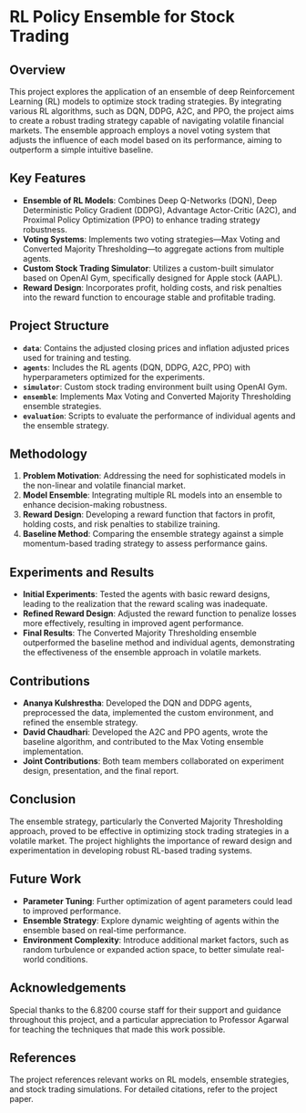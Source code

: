 
# RL Policy Ensemble for Stock Trading

## Overview

This project explores the application of an ensemble of deep Reinforcement Learning (RL) models to optimize stock trading strategies. By integrating various RL algorithms, such as DQN, DDPG, A2C, and PPO, the project aims to create a robust trading strategy capable of navigating volatile financial markets. The ensemble approach employs a novel voting system that adjusts the influence of each model based on its performance, aiming to outperform a simple intuitive baseline.

## Key Features

- **Ensemble of RL Models**: Combines Deep Q-Networks (DQN), Deep Deterministic Policy Gradient (DDPG), Advantage Actor-Critic (A2C), and Proximal Policy Optimization (PPO) to enhance trading strategy robustness.
- **Voting Systems**: Implements two voting strategies—Max Voting and Converted Majority Thresholding—to aggregate actions from multiple agents.
- **Custom Stock Trading Simulator**: Utilizes a custom-built simulator based on OpenAI Gym, specifically designed for Apple stock (AAPL).
- **Reward Design**: Incorporates profit, holding costs, and risk penalties into the reward function to encourage stable and profitable trading.

## Project Structure

- **`data`**: Contains the adjusted closing prices and inflation adjusted prices used for training and testing.
- **`agents`**: Includes the RL agents (DQN, DDPG, A2C, PPO) with hyperparameters optimized for the experiments.
- **`simulator`**: Custom stock trading environment built using OpenAI Gym.
- **`ensemble`**: Implements Max Voting and Converted Majority Thresholding ensemble strategies.
- **`evaluation`**: Scripts to evaluate the performance of individual agents and the ensemble strategy.

## Methodology

1. **Problem Motivation**: Addressing the need for sophisticated models in the non-linear and volatile financial market.
2. **Model Ensemble**: Integrating multiple RL models into an ensemble to enhance decision-making robustness.
3. **Reward Design**: Developing a reward function that factors in profit, holding costs, and risk penalties to stabilize training.
4. **Baseline Method**: Comparing the ensemble strategy against a simple momentum-based trading strategy to assess performance gains.

## Experiments and Results

- **Initial Experiments**: Tested the agents with basic reward designs, leading to the realization that the reward scaling was inadequate.
- **Refined Reward Design**: Adjusted the reward function to penalize losses more effectively, resulting in improved agent performance.
- **Final Results**: The Converted Majority Thresholding ensemble outperformed the baseline method and individual agents, demonstrating the effectiveness of the ensemble approach in volatile markets.

## Contributions

- **Ananya Kulshrestha**: Developed the DQN and DDPG agents, preprocessed the data, implemented the custom environment, and refined the ensemble strategy.
- **David Chaudhari**: Developed the A2C and PPO agents, wrote the baseline algorithm, and contributed to the Max Voting ensemble implementation.
- **Joint Contributions**: Both team members collaborated on experiment design, presentation, and the final report.

## Conclusion

The ensemble strategy, particularly the Converted Majority Thresholding approach, proved to be effective in optimizing stock trading strategies in a volatile market. The project highlights the importance of reward design and experimentation in developing robust RL-based trading systems.

## Future Work

- **Parameter Tuning**: Further optimization of agent parameters could lead to improved performance.
- **Ensemble Strategy**: Explore dynamic weighting of agents within the ensemble based on real-time performance.
- **Environment Complexity**: Introduce additional market factors, such as random turbulence or expanded action space, to better simulate real-world conditions.

## Acknowledgements

Special thanks to the 6.8200 course staff for their support and guidance throughout this project, and a particular appreciation to Professor Agarwal for teaching the techniques that made this work possible.

## References

The project references relevant works on RL models, ensemble strategies, and stock trading simulations. For detailed citations, refer to the project paper.
